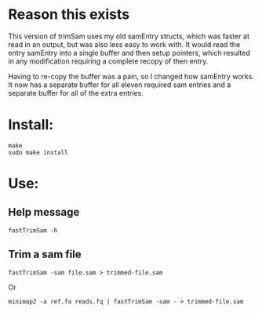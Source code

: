 # Reason this exists

This version of trimSam uses my old samEntry structs,
  which was faster at read in an output, but was also
  less easy to work with. It would read the entry samEntry
  into a single buffer and then setup pointers, which
  resulted in any modification requiring a complete recopy
  of then entry.

Having to re-copy the buffer was a pain, so I changed how
  samEntry works. It now has a separate buffer for all
  eleven required sam entries and a separate buffer for
  all of the extra entries.

# Install:

```
make
sudo make install
```

# Use:

## Help message

`fastTrimSam -h`

## Trim a sam file

`fastTrimSam -sam file.sam > trimmed-file.sam`

Or

`minimap2 -a ref.fa reads.fq | fastTrimSam -sam - > trimmed-file.sam`
